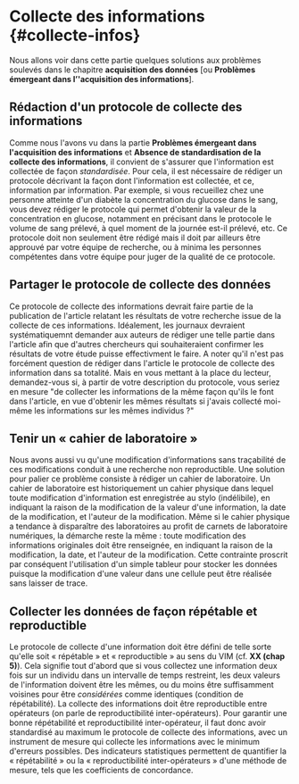 # Collecte des informations {#collecte-infos}

Nous allons voir dans cette partie quelques solutions aux problèmes soulevés
dans le chapitre **acquisition des données** [ou **Problèmes émergeant dans
l’'acquisition des informations**].

## Rédaction d'un protocole de collecte des informations

Comme nous l'avons vu dans la partie **Problèmes émergeant dans l'acquisition
des informations** et **Absence de standardisation de la collecte des
informations**, il convient de s'assurer que l'information est collectée de
façon *standardisée*. Pour cela, il est nécessaire de rédiger un protocole
décrivant la façon dont l'information est collectée, et ce, information par
information. Par exemple, si vous recueillez chez une personne atteinte d'un
diabète la concentration du glucose dans le sang, vous devez rédiger le
protocole qui permet d'obtenir la valeur de la concentration en glucose,
notamment en précisant dans le protocole le volume de sang prélevé, à quel
moment de la journée est-il prélevé, etc. Ce protocole doit non seulement être
rédigé mais il doit par ailleurs être approuvé par votre équipe de recherche,
ou à minima les personnes compétentes dans votre équipe pour juger de la
qualité de ce protocole.

## Partager le protocole de collecte des données

Ce protocole de collecte des informations devrait faire partie de la
publication de l'article relatant les résultats de votre recherche issue de la
collecte de ces informations. Idéalement, les journaux devraient
systématiquemnt demander aux auteurs de rédiger une telle partie dans l'article
afin que d'autres chercheurs qui souhaiteraient confirmer les résultats de
votre étude puisse effectivment le faire. A noter qu'il n'est pas forcément
question de rédiger dans l'article le protocole de collecte des information
dans sa totalité. Mais en vous mettant à la place du lecteur, demandez-vous si,
à partir de votre description du protocole, vous seriez en mesure "de
collecter les informations de la même façon qu'ils le font dans l'article, en
vue d'obtenir les mêmes résultats si j'avais collecté moi-même les informations
sur les mêmes individus ?"

## Tenir un « cahier de laboratoire »

Nous avons aussi vu qu'une modification d'informations sans traçabilité de ces
modifications conduit à une recherche non reproductible. Une solution pour
palier ce problème consiste à rédiger un cahier de laboratoire. Un cahier de
laboratoire est historiquement un cahier physique dans lequel toute
modification d'information est enregistrée au stylo (indélibile), en indiquant
la raison de la modification de la valeur d'une information, la date de la
modification, et l'auteur de la modification. Même si le cahier physique a
tendance à disparaître des laboratoires au profit de carnets de laboratoire
numériques, la démarche reste la même : toute modification des informations
originales doit être renseignée, en indiquant la raison de la modification, la
date, et l'auteur de la modification. Cette contrainte proscrit par conséquent
l'utilisation d'un simple tableur pour stocker les données puisque la
modification d'une valeur dans une cellule peut être réalisée sans laisser de
trace.

## Collecter les données de façon répétable et reproductible

Le protocole de collecte d'une information doit être défini de telle sorte
qu'elle soit « répétable » et « reproductible » au sens du VIM (cf. **XX (chap
5)**). Cela signifie tout d'abord que si vous collectez une information deux
fois sur un individu dans un intervalle de temps restreint, les deux valeurs de
l'information doivent être les mêmes, ou du moins être suffisamment voisines
pour être *considérées* comme identiques (condition de répétabilité). La
collecte des informations doit être reproductible entre opérateurs (on parle de
reproductibilité inter-opérateurs). Pour garantir une bonne répétabilité et
reproductibilité inter-opérateur, il faut donc avoir standardisé au maximum le
protocole de collecte des informations, avec un instrument de mesure qui
collecte les informations avec le minimum d'erreurs possibles. Des indicateurs
statistiques permettent de quantifier la « répétabilité » ou la «
reproductibilité inter-opérateurs » d'une méthode de mesure, tels que les
coefficients de concordance.

